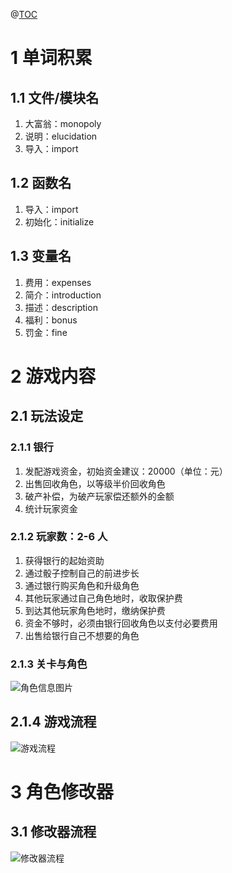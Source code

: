 @[TOC](目录)
# 1 单词积累
## 1.1 文件/模块名
1. 大富翁：monopoly
2. 说明：elucidation
3. 导入：import
## 1.2 函数名
1. 导入：import
2. 初始化：initialize
## 1.3 变量名

1. 费用：expenses
2. 简介：introduction
3. 描述：description
4. 福利：bonus
5. 罚金：fine

# 2 游戏内容
## 2.1 玩法设定
### 2.1.1 银行
1. 发配游戏资金，初始资金建议：20000（单位：元）
2. 出售回收角色，以等级半价回收角色
3. 破产补偿，为破产玩家偿还额外的金额
4. 统计玩家资金
### 2.1.2 玩家数：2-6 人
1. 获得银行的起始资助
2. 通过骰子控制自己的前进步长
3. 通过银行购买角色和升级角色
4. 其他玩家通过自己角色地时，收取保护费
5. 到达其他玩家角色地时，缴纳保护费
6. 资金不够时，必须由银行回收角色以支付必要费用
7. 出售给银行自己不想要的角色
### 2.1.3 关卡与角色
![角色信息图片]()

## 2.1.4 游戏流程

![游戏流程]()

# 3 角色修改器

## 3.1 修改器流程

![修改器流程]()